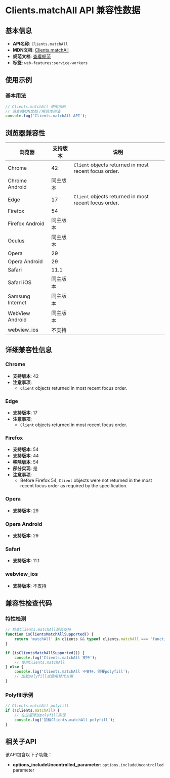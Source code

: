 # Clients.matchAll API 兼容性数据

## 基本信息

- **API名称**: `Clients.matchAll`
- **MDN文档**: [Clients.matchAll](https://developer.mozilla.org/docs/Web/API/Clients/matchAll)
- **规范文档**: [查看规范](https://w3c.github.io/ServiceWorker/#clients-matchall)
- **标签**: `web-features:service-workers`

## 使用示例

### 基本用法

```javascript
// Clients.matchAll 使用示例
// 请查阅MDN文档了解具体用法
console.log('Clients.matchAll API');
```

## 浏览器兼容性

| 浏览器 | 支持版本 | 说明 |
|--------|----------|------|
| Chrome | 42 | `Client` objects returned in most recent focus order. |
| Chrome Android | 同主版本 |  |
| Edge | 17 | `Client` objects returned in most recent focus order. |
| Firefox | 54 |  |
| Firefox Android | 同主版本 |  |
| Oculus | 同主版本 |  |
| Opera | 29 |  |
| Opera Android | 29 |  |
| Safari | 11.1 |  |
| Safari iOS | 同主版本 |  |
| Samsung Internet | 同主版本 |  |
| WebView Android | 同主版本 |  |
| webview_ios | 不支持 |  |

## 详细兼容性信息

### Chrome

- **支持版本**: 42
- **注意事项**:
  - `Client` objects returned in most recent focus order.

### Edge

- **支持版本**: 17
- **注意事项**:
  - `Client` objects returned in most recent focus order.

### Firefox

- **支持版本**: 54
- **支持版本**: 44
- **移除版本**: 54
- **部分实现**: 是
- **注意事项**:
  - Before Firefox 54, `Client` objects were not returned in the most recent focus order as required by the specification.

### Opera

- **支持版本**: 29

### Opera Android

- **支持版本**: 29

### Safari

- **支持版本**: 11.1

### webview_ios

- **支持版本**: 不支持

## 兼容性检查代码

### 特性检测

```javascript
// 检查Clients.matchAll是否支持
function isClientsMatchAllSupported() {
    return 'matchAll' in clients && typeof clients.matchAll === 'function';
}

if (isClientsMatchAllSupported()) {
    console.log('Clients.matchAll 支持');
    // 使用Clients.matchAll
} else {
    console.log('Clients.matchAll 不支持，需要polyfill');
    // 加载polyfill或使用替代方案
}
```

### Polyfill示例

```javascript
// Clients.matchAll polyfill
if (!clients.matchAll) {
    // 在这里添加polyfill实现
    console.log('加载Clients.matchAll polyfill');
}
```

## 相关子API

该API包含以下子功能：

- **options_includeUncontrolled_parameter**: `options.includeUncontrolled` parameter

